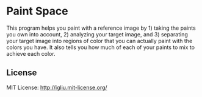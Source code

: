 Paint Space
==

This program helps you paint with a reference image by 1) taking the paints you own into account, 2) analyzing your target image, and 3) separating your target image into regions of color that you can actually paint with the colors you have. It also tells you how much of each of your paints to mix to achieve each color.

## License
MIT License: http://igliu.mit-license.org/
